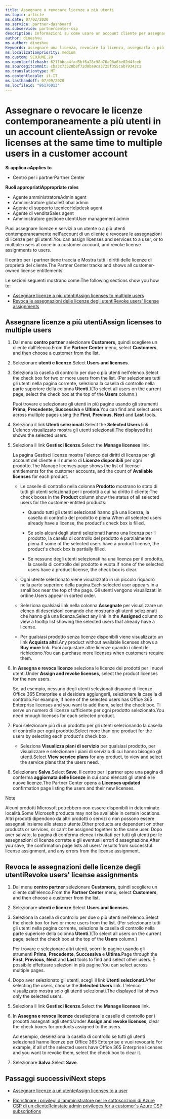 ```yaml
---
title: Assegnare o revocare licenze a più utenti
ms.topic: article
ms.date: 07/02/2020
ms.service: partner-dashboard
ms.subservice: partnercenter-csp
description: Informazioni su come usare un account cliente per assegnare o revocare licenze e servizi a un utente o a più utenti contemporaneamente.
author: dineshvu
ms.author: dineshvu
Keywords: assegnare una licenza, revocare la licenza, assegnarla a più utenti,
ms.localizationpriority: medium
ms.custom: SEOJUNE.20
ms.openlocfilehash: 6211bbca4fad5bf6a28c98a76a98a6be02d4fceb
ms.sourcegitcommit: cba3c73520b8f72d0ba9ca3725f355cab79342c1
ms.translationtype: MT
ms.contentlocale: it-IT
ms.lasthandoff: 07/09/2020
ms.locfileid: "86176013"
---
```

# <a name="assign-or-revoke-licenses-at-the-same-time-to-multiple-users-in-a-customer-account"></a><span data-ttu-id="c17c6-104">Assegnare o revocare le licenze contemporaneamente a più utenti in un account cliente</span><span class="sxs-lookup"><span data-stu-id="c17c6-104">Assign or revoke licenses at the same time to multiple users in a customer account</span></span>

<span data-ttu-id="c17c6-105">**Si applica a**</span><span class="sxs-lookup"><span data-stu-id="c17c6-105">**Applies to**</span></span>

- <span data-ttu-id="c17c6-106">Centro per i partner</span><span class="sxs-lookup"><span data-stu-id="c17c6-106">Partner Center</span></span>

<span data-ttu-id="c17c6-107">**Ruoli appropriati**</span><span class="sxs-lookup"><span data-stu-id="c17c6-107">**Appropriate roles**</span></span>

- <span data-ttu-id="c17c6-108">Agente amministratore</span><span class="sxs-lookup"><span data-stu-id="c17c6-108">Admin agent</span></span>
- <span data-ttu-id="c17c6-109">Amministratore globale</span><span class="sxs-lookup"><span data-stu-id="c17c6-109">Global admin</span></span>
- <span data-ttu-id="c17c6-110">Agente di supporto tecnico</span><span class="sxs-lookup"><span data-stu-id="c17c6-110">Helpdesk agent</span></span>
- <span data-ttu-id="c17c6-111">Agente di vendita</span><span class="sxs-lookup"><span data-stu-id="c17c6-111">Sales agent</span></span>
- <span data-ttu-id="c17c6-112">Amministratore gestione utenti</span><span class="sxs-lookup"><span data-stu-id="c17c6-112">User management admin</span></span>

<span data-ttu-id="c17c6-113">Puoi assegnare licenze e servizi a un utente o a più utenti contemporaneamente nell'account di un cliente e revocare le assegnazioni di licenze per gli utenti.</span><span class="sxs-lookup"><span data-stu-id="c17c6-113">You can assign licenses and services to a user, or to multiple users at once in a customer account, and revoke license assignments to users.</span></span>

<span data-ttu-id="c17c6-114">Il centro per i partner tiene traccia e Mostra tutti i diritti delle licenze di proprietà del cliente.</span><span class="sxs-lookup"><span data-stu-id="c17c6-114">The Partner Center tracks and shows all customer-owned license entitlements.</span></span>

<span data-ttu-id="c17c6-115">Le sezioni seguenti mostrano come:</span><span class="sxs-lookup"><span data-stu-id="c17c6-115">The following sections show you how to:</span></span>
- [<span data-ttu-id="c17c6-116">Assegnare licenze a più utenti</span><span class="sxs-lookup"><span data-stu-id="c17c6-116">Assign licenses to multiple users</span></span>](#assign-licenses-to-groups)
- [<span data-ttu-id="c17c6-117">Revoca le assegnazioni delle licenze degli utenti</span><span class="sxs-lookup"><span data-stu-id="c17c6-117">Revoke users' license assignments</span></span>](#revoking-licenses)

<a href="" id="assign-licenses-to-groups"></a>
## <a name="assign-licenses-to-multiple-users"></a><span data-ttu-id="c17c6-118">Assegnare licenze a più utenti</span><span class="sxs-lookup"><span data-stu-id="c17c6-118">Assign licenses to multiple users</span></span>

1. <span data-ttu-id="c17c6-119">Dal menu **centro partner** selezionare **Customers**, quindi scegliere un cliente dall'elenco.</span><span class="sxs-lookup"><span data-stu-id="c17c6-119">From the **Partner Center** menu, select **Customers**, and then choose a customer from the list.</span></span>

2. <span data-ttu-id="c17c6-120">Selezionare **utenti e licenze**.</span><span class="sxs-lookup"><span data-stu-id="c17c6-120">Select **Users and licenses**.</span></span>

3. <span data-ttu-id="c17c6-121">Seleziona la casella di controllo per due o più utenti nell'elenco.</span><span class="sxs-lookup"><span data-stu-id="c17c6-121">Select the check box for two or more users from the list.</span></span> <span data-ttu-id="c17c6-122">(Per selezionare tutti gli utenti nella pagina corrente, seleziona la casella di controllo nella parte superiore della colonna **Utenti**.)</span><span class="sxs-lookup"><span data-stu-id="c17c6-122">(To select all users on the current page, select the check box at the top of the **Users** column.)</span></span>

    <span data-ttu-id="c17c6-123">Puoi trovare e selezionare gli utenti in più pagine usando gli strumenti **Prima**, **Precedente**, **Successiva** e **Ultima**.</span><span class="sxs-lookup"><span data-stu-id="c17c6-123">You can find and select users across multiple pages using the **First**, **Previous**, **Next** and **Last** tools.</span></span>

4. <span data-ttu-id="c17c6-124">Seleziona il link **Utenti selezionati**.</span><span class="sxs-lookup"><span data-stu-id="c17c6-124">Select the **Selected Users** link.</span></span> <span data-ttu-id="c17c6-125">L'elenco visualizzato mostra gli utenti selezionati.</span><span class="sxs-lookup"><span data-stu-id="c17c6-125">The displayed list shows the selected users.</span></span>

5. <span data-ttu-id="c17c6-126">Seleziona il link **Gestisci licenze**.</span><span class="sxs-lookup"><span data-stu-id="c17c6-126">Select the **Manage licenses** link.</span></span>

    <span data-ttu-id="c17c6-127">La pagina Gestisci licenze mostra l'elenco dei diritti di licenza per gli account del cliente e il numero di **Licenze disponibili** per ogni prodotto.</span><span class="sxs-lookup"><span data-stu-id="c17c6-127">The Manage licenses page shows the list of license entitlements for the customer accounts, and the count of **Available licenses** for each product.</span></span>

    - <span data-ttu-id="c17c6-128">Le caselle di controllo nella colonna **Prodotto** mostrano lo stato di tutti gli utenti selezionati per i prodotti a cui ha diritto il cliente:</span><span class="sxs-lookup"><span data-stu-id="c17c6-128">The check boxes in the **Product** column show the status of all selected users for the customer-entitled products:</span></span>

       - <span data-ttu-id="c17c6-129">Quando tutti gli utenti selezionati hanno già una licenza, la casella di controllo del prodotto è piena.</span><span class="sxs-lookup"><span data-stu-id="c17c6-129">When all selected users already have a license, the product's check box is filled.</span></span>

       - <span data-ttu-id="c17c6-130">Se solo alcuni degli utenti selezionati hanno una licenza per il prodotto, la casella di controllo del prodotto è parzialmente piena.</span><span class="sxs-lookup"><span data-stu-id="c17c6-130">If some of the selected users have a product license, the product's check box is partially filled.</span></span>

       - <span data-ttu-id="c17c6-131">Se nessuno degli utenti selezionati ha una licenza per il prodotto, la casella di controllo del prodotto è vuota.</span><span class="sxs-lookup"><span data-stu-id="c17c6-131">If none of the selected users have a product license, the check box is clear.</span></span>

    - <span data-ttu-id="c17c6-132">Ogni utente selezionato viene visualizzato in un piccolo riquadro nella parte superiore della pagina.</span><span class="sxs-lookup"><span data-stu-id="c17c6-132">Each selected user appears in a small box near the top of the page.</span></span> <span data-ttu-id="c17c6-133">Gli utenti vengono visualizzati in ordine.</span><span class="sxs-lookup"><span data-stu-id="c17c6-133">Users appear in sorted order.</span></span>

    - <span data-ttu-id="c17c6-134">Seleziona qualsiasi link nella colonna **Assegnate** per visualizzare un elenco di descrizioni comando che mostrano gli utenti selezionati che hanno già una licenza.</span><span class="sxs-lookup"><span data-stu-id="c17c6-134">Select any link in the **Assigned** column to view a tooltip list showing the selected users that already have a license.</span></span>

    - <span data-ttu-id="c17c6-135">Per qualsiasi prodotto senza licenze disponibili viene visualizzato un link **Acquista altri**.</span><span class="sxs-lookup"><span data-stu-id="c17c6-135">Any product without available licenses shows a **Buy more** link.</span></span> <span data-ttu-id="c17c6-136">Puoi acquistare altre licenze quando i clienti le richiedono.</span><span class="sxs-lookup"><span data-stu-id="c17c6-136">You can purchase more licenses when customers require them.</span></span>

6. <span data-ttu-id="c17c6-137">In **Assegna e revoca licenze** seleziona le licenze dei prodotti per i nuovi utenti.</span><span class="sxs-lookup"><span data-stu-id="c17c6-137">Under **Assign and revoke licenses**, select the product licenses for the new users.</span></span> 

   <span data-ttu-id="c17c6-138">Se, ad esempio, nessuno degli utenti selezionati dispone di licenze Office 365 Enterprise e si desidera aggiungerli, selezionare la casella di controllo.</span><span class="sxs-lookup"><span data-stu-id="c17c6-138">For example, if none of the selected users has Office 365 Enterprise licenses and you want to add them, select the check box.</span></span> <span data-ttu-id="c17c6-139">Ti serve un numero di licenze sufficiente per ogni prodotto selezionato.</span><span class="sxs-lookup"><span data-stu-id="c17c6-139">You need enough licenses for each selected product.</span></span>

7. <span data-ttu-id="c17c6-140">Puoi selezionare più di un prodotto per gli utenti selezionando la casella di controllo per ogni prodotto.</span><span class="sxs-lookup"><span data-stu-id="c17c6-140">Select more than one product for the users by selecting each product's check box.</span></span>
    -   <span data-ttu-id="c17c6-141">Seleziona **Visualizza piani di servizio** per qualsiasi prodotto, per visualizzare e selezionare i piani di servizio di cui hanno bisogno gli utenti.</span><span class="sxs-lookup"><span data-stu-id="c17c6-141">Select **View service plans** for any product, to view and select the service plans that the users need.</span></span>

8. <span data-ttu-id="c17c6-142">Selezionare **Salva**.</span><span class="sxs-lookup"><span data-stu-id="c17c6-142">Select **Save**.</span></span> <span data-ttu-id="c17c6-143">Il centro per i partner apre una pagina di conferma **aggiornata delle licenze** in cui sono elencati gli utenti e le nuove licenze.</span><span class="sxs-lookup"><span data-stu-id="c17c6-143">The Partner Center opens a **Licenses updated** confirmation page listing the users and their new licenses.</span></span>

>[!NOTE]
><span data-ttu-id="c17c6-144">Alcuni prodotti Microsoft potrebbero non essere disponibili in determinate località.</span><span class="sxs-lookup"><span data-stu-id="c17c6-144">Some Microsoft products may not be available in certain locations.</span></span> <span data-ttu-id="c17c6-145">Altri prodotti dipendono da altri prodotti o servizi o non possono essere assegnati insieme allo stesso utente.</span><span class="sxs-lookup"><span data-stu-id="c17c6-145">Other products are dependent on other products or services, or can't be assigned together to the same user.</span></span> <span data-ttu-id="c17c6-146">Dopo aver salvato, la pagina di conferma elenca i risultati per tutti gli utenti per le assegnazioni di licenze corrette e gli eventuali errori d assegnazione.</span><span class="sxs-lookup"><span data-stu-id="c17c6-146">After you save, the confirmation page lists all users' results from successful license assignment, and any errors from the license assignment.</span></span>

<a href="" id="revoking-licenses"></a>
## <a name="revoke-users-license-assignments"></a><span data-ttu-id="c17c6-147">Revoca le assegnazioni delle licenze degli utenti</span><span class="sxs-lookup"><span data-stu-id="c17c6-147">Revoke users' license assignments</span></span>

1. <span data-ttu-id="c17c6-148">Dal menu **centro partner** selezionare **Customers**, quindi scegliere un cliente dall'elenco.</span><span class="sxs-lookup"><span data-stu-id="c17c6-148">From the **Partner Center** menu, select **Customers**, and then choose a customer from the list.</span></span>

2. <span data-ttu-id="c17c6-149">Selezionare **utenti e licenze**.</span><span class="sxs-lookup"><span data-stu-id="c17c6-149">Select **Users and licenses**.</span></span>

3. <span data-ttu-id="c17c6-150">Seleziona la casella di controllo per due o più utenti nell'elenco.</span><span class="sxs-lookup"><span data-stu-id="c17c6-150">Select the check box for two or more users from the list.</span></span> <span data-ttu-id="c17c6-151">(Per selezionare tutti gli utenti nella pagina corrente, seleziona la casella di controllo nella parte superiore della colonna **Utenti**.)</span><span class="sxs-lookup"><span data-stu-id="c17c6-151">(To select all users on the current page, select the check box at the top of the **Users** column.)</span></span>

    <span data-ttu-id="c17c6-152">Per trovare e selezionare altri utenti, scorri le pagine usando gli strumenti **Prima**, **Precedente**, **Successiva** e **Ultima**.</span><span class="sxs-lookup"><span data-stu-id="c17c6-152">Page through the **First**, **Previous**, **Next** and **Last** tools to find and select other users.</span></span> <span data-ttu-id="c17c6-153">È possibile effettuare selezioni in più pagine.</span><span class="sxs-lookup"><span data-stu-id="c17c6-153">You can select across multiple pages.</span></span>

4. <span data-ttu-id="c17c6-154">Dopo aver selezionato gli utenti, scegli il link **Utenti selezionati**.</span><span class="sxs-lookup"><span data-stu-id="c17c6-154">After selecting the users, choose the **Selected Users** link.</span></span> <span data-ttu-id="c17c6-155">L'elenco visualizzato mostra solo gli utenti selezionati.</span><span class="sxs-lookup"><span data-stu-id="c17c6-155">The displayed list shows only the selected users.</span></span>

5. <span data-ttu-id="c17c6-156">Seleziona il link **Gestisci licenze**.</span><span class="sxs-lookup"><span data-stu-id="c17c6-156">Select the **Manage licenses** link.</span></span>

6. <span data-ttu-id="c17c6-157">In **Assegna e revoca licenze** deseleziona le caselle di controllo per i prodotti assegnati agli utenti.</span><span class="sxs-lookup"><span data-stu-id="c17c6-157">Under **Assign and revoke licenses**, clear the check boxes for products assigned to the users.</span></span>

   <span data-ttu-id="c17c6-158">Ad esempio, deseleziona la casella di controllo se tutti gli utenti selezionati hanno licenze per Office 365 Enterprise e vuoi revocarle.</span><span class="sxs-lookup"><span data-stu-id="c17c6-158">For example, if all of the selected users have Office 365 Enterprise licenses and you want to revoke them, select the check box to clear it.</span></span>

7. <span data-ttu-id="c17c6-159">Selezionare **Salva**.</span><span class="sxs-lookup"><span data-stu-id="c17c6-159">Select **Save**.</span></span>

## <a name="next-steps"></a><span data-ttu-id="c17c6-160">Passaggi successivi</span><span class="sxs-lookup"><span data-stu-id="c17c6-160">Next steps</span></span>

- [<span data-ttu-id="c17c6-161">Assegnare licenze a un utente</span><span class="sxs-lookup"><span data-stu-id="c17c6-161">Assign licenses to a user</span></span>](assign-licenses-to-users.md)

- [<span data-ttu-id="c17c6-162">Ripristinare i privilegi di amministratore per le sottoscrizioni di Azure CSP di un cliente</span><span class="sxs-lookup"><span data-stu-id="c17c6-162">Reinstate admin privileges for a customer's Azure CSP subscriptions</span></span>](revoke-reinstate-csp.md)